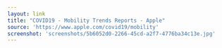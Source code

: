 ```yaml
---
layout: link
title: "COVID19 - Mobility Trends Reports - Apple"
source: 'https://www.apple.com/covid19/mobility'
screenshot: 'screenshots/5b6052d0-2266-45cd-a2f7-4776ba34c13e.jpg'
---
```



